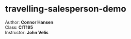 # travelling-salesperson-demo
<span>Author: <strong>Connor Hansen</strong></span>
<br>
<span>Class: <strong>CIT195</strong></span>
<br>
<span>Instructor: <strong>John Velis</strong></span>
